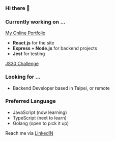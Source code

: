 ### Hi there 👋
### Currently working on ...
[My Online Portfolio](https://yumingchang1991.github.io/personal-portfolio/)
- **React.js** for the site
- **Express + Node.js** for backend projects
- **Jest** for testing

[JS30 Challenge](https://yumingchang1991.github.io/JavaScript30/)

### Looking for ...
- Backend Developer based in Taipei, or remote

### Preferred Language
- JavaScript (now learning)
- TypeScript (next to learn)
- Golang (open to pick it up)

Reach me via [LinkedIN](https://www.linkedin.com/in/yumingchang1991/)

<!--
Here are some ideas to get you started:

- 🔭 I’m currently working on ...
- 🌱 I’m currently learning ...
- 👯 I’m looking to collaborate on ...
- 🤔 I’m looking for help with ...
- 💬 Ask me about ...
- 📫 How to reach me: ...
- 😄 Pronouns: ...
- ⚡ Fun fact: ...
-->
